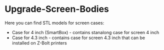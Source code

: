 # Upgrade-Screen-Bodies

Here you can find STL models for screen cases:
- Case for 4 inch (SmartBox) - contains stanalong case for screen 4 inch
- Case for 4.3 inch - contains case for screen 4.3 inch that can be installed on Z-Bolt printers

